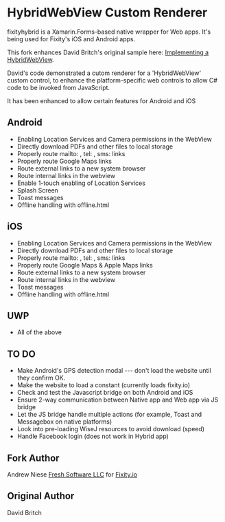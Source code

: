 HybridWebView Custom Renderer
=============================

fixityhybrid is a Xamarin.Forms-based native wrapper for Web apps.  It's being used for Fixity's iOS and Android apps.

This fork enhances David Britch's original sample here:  [Implementing a HybridWebView](http://developer.xamarin.com/guides/cross-platform/xamarin-forms/custom-renderer/hybridwebview/).

David's code demonstrated a cutom renderer for a 'HybridWebView' custom control, to enhance the platform-specific web controls to allow C# code to be invoked from JavaScript.

It has been enhanced to allow certain features for Android and iOS


Android
-------
 + Enabling Location Services and Camera permissions in the WebView
 + Directly download PDFs and other files to local storage
 + Properly route mailto: , tel: , sms: links
 + Properly route Google Maps links
 + Route external links to a new system browser
 + Route internal links in the webview
 + Enable 1-touch enabling of Location Services
 + Splash Screen
 + Toast messages
 + Offline handling with offline.html

iOS
-------
 + Enabling Location Services and Camera permissions in the WebView
 + Directly download PDFs and other files to local storage
 + Properly route mailto: , tel: , sms: links
 + Properly route Google Maps & Apple Maps links
 + Route external links to a new system browser
 + Route internal links in the webview
 + Toast messages
 + Offline handling with offline.html

UWP
-------
 + All of the above

TO DO
--------
 + Make Android's GPS detection modal --- don't load the website until they confirm OK.
 + Make the website to load a constant (currently loads fixity.io)
 + Check and test the Javascript bridge on both Android and iOS
 + Ensure 2-way communication between Native app and Web app via JS bridge
 + Let the JS bridge handle multiple actions (for example, Toast and Messagebox on native platforms)
 + Look into pre-loading WiseJ resources to avoid download (speed)
 + Handle Facebook login (does not work in Hybrid app)
 
 


Fork Author
------------------
Andrew Niese
[Fresh Software LLC](https://freshsoftware.com)
for [Fixity.io](https://fixity.io)

Original Author
------------------
David Britch
